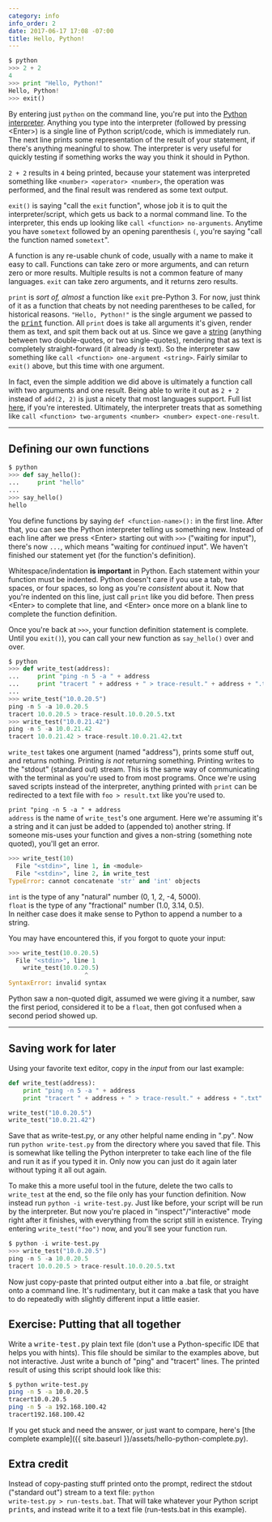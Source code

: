 ```yaml
---
category: info
info_order: 2
date: 2017-06-17 17:08 -07:00
title: Hello, Python!
---
```


```python
$ python
>>> 2 + 2
4
>>> print "Hello, Python!"
Hello, Python!
>>> exit()
```

<!-- more -->

By entering just `python` on the command line, you're put into the [Python interpreter](https://docs.python.org/2/tutorial/interpreter.html).
Anything you type into the interpreter (followed by pressing &lt;Enter&gt;) is a single line of Python script/code, which is immediately run.
The next line prints some representation of the result of your statement, if there's anything meaningful to show.  The interpreter is very useful for quickly testing if something works the way you think it should in Python.

`2 + 2` results in `4` being printed, because your statement was interpreted something like `<number> <operator> <number>`, the operation was performed,
and the final result was rendered as some text output.

`exit()` is saying "call the `exit` function", whose job it is to quit the interpreter/script, which gets us back to a normal command line.
To the interpreter, this ends up looking like `call <function> no-arguments`.  Anytime you have `sometext` followed by an opening parenthesis `(`,
you're saying "call the function named `sometext`".

A function is any re-usable chunk of code, usually with a name to make it easy to call.  Functions can take zero or more arguments, and can return
zero or more results.  Multiple results is not a common feature of many languages.  `exit` can take zero arguments, and it returns zero results.

`print` is *sort of, almost* a function like `exit` pre-Python 3.  For now, just think of it as a function that cheats by not needing parentheses to be called, for historical reasons.
`"Hello, Python!"` is the single argument we passed to the <tt>[print](https://docs.python.org/2/library/functions.html?highlight=print#print)</tt> function.  All `print` does is take all arguments it's given, render
them as text, and spit them back out at us.  Since we gave a [string](https://docs.python.org/2/library/string.html) (anything between
two double-quotes, or two single-quotes), rendering that as text is completely straight-forward (it already *is* text).
So the interpreter saw something like `call <function> one-argument <string>`.  Fairly similar to `exit()` above, but this time with one argument.

In fact, even the simple addition we did above is ultimately a function call with two arguments and one result.
Being able to write it out as `2 + 2` instead of `add(2, 2)` is just a nicety that most languages support.  Full list [here](https://docs.python.org/2/library/operator.html#mapping-operators-to-functions), if you're interested.
Ultimately, the interpreter treats that as something like `call <function> two-arguments <number> <number> expect-one-result`.

---

## Defining our own functions

```python
$ python
>>> def say_hello():
...     print "hello"
... 
>>> say_hello()
hello
```

You define functions by saying `def <function-name>():` in the first line.
After that, you can see the Python interpreter telling us something new.  Instead of each line after we press &lt;Enter&gt; starting out with `>>>` ("waiting for input"), there's now `...`, which means "waiting for *continued* input".
We haven't finished our statement yet (for the function's definition).

Whitespace/indentation **is important** in Python.  Each statement within your function must be indented.  Python doesn't care if you use a tab, two spaces, or four spaces, so long as you're *consistent* about it.
Now that you're indented on this line, just call `print` like you did before.  Then press &lt;Enter&gt; to complete that line, and &lt;Enter&gt; once more on a blank line to complete the function definition.

Once you're back at `>>>`, your function definition statement is complete.  Until you `exit()`), you can call your new function as `say_hello()` over and over.

```python
$ python
>>> def write_test(address):
...     print "ping -n 5 -a " + address
...     print "tracert " + address + " > trace-result." + address + ".txt"
... 
>>> write_test("10.0.20.5")
ping -n 5 -a 10.0.20.5
tracert 10.0.20.5 > trace-result.10.0.20.5.txt
>>> write_test("10.0.21.42")
ping -n 5 -a 10.0.21.42
tracert 10.0.21.42 > trace-result.10.0.21.42.txt
```

`write_test` takes one argument (named "address"), prints some stuff out, and returns nothing.
Printing *is not* returning something.  Printing writes to the "stdout" (standard out) stream.
This is the same way of communicating with the terminal as you're used to from most programs.  Once we're using saved scripts instead of the interpreter, anything printed with `print` can be redirected to a text file with `foo > result.txt` like you're used to.

`print "ping -n 5 -a " + address`<br/>
`address` is the name of `write_test`'s one argument.  Here we're assuming it's a string and it can just be added to (appended to) another string.  If someone mis-uses your function and gives a non-string (something note quoted), you'll get an error.

```python
>>> write_test(10)
  File "<stdin>", line 1, in <module>
  File "<stdin>", line 2, in write_test
TypeError: cannot concatenate 'str' and 'int' objects
```

`int` is the type of any "natural" number (0, 1, 2, -4, 5000).<br/>
`float` is the type of any "fractional" number (1.0, 3.14, 0.5).<br/>
In neither case does it make sense to Python to append a number to a string.

You may have encountered this, if you forgot to quote your input:
```python
>>> write_test(10.0.20.5)
  File "<stdin>", line 1
    write_test(10.0.20.5)
                     ^
SyntaxError: invalid syntax
```

Python saw a non-quoted digit, assumed we were giving it a number, saw the first period, considered it to be a `float`, then got confused when a second period showed up.

---

## Saving work for later

Using your favorite text editor, copy in the *input* from our last example:
```python
def write_test(address):
    print "ping -n 5 -a " + address
    print "tracert " + address + " > trace-result." + address + ".txt"

write_test("10.0.20.5")
write_test("10.0.21.42")
```

Save that as write-test.py, or any other helpful name ending in ".py".  Now run `python write-test.py` from the directory where you saved that file.
This is somewhat like telling the Python interpreter to take each line of the file and run it as if you typed it in.  Only now you can just do it again later without typing it all out again.

To make this a more useful tool in the future, delete the two calls to `write_test` at the end, so the file only has your function definition.
Now instead run `python -i write-test.py`.  Just like before, your script will be run by the interpreter.  But now you're placed in "inspect"/"interactive" mode right after it finishes, with everything from the script still in existence.  Trying entering `write_test("foo")` now, and you'll see your function run.

```python
$ python -i write-test.py
>>> write_test("10.0.20.5")
ping -n 5 -a 10.0.20.5
tracert 10.0.20.5 > trace-result.10.0.20.5.txt
```

Now just copy-paste that printed output either into a .bat file, or straight onto a command line.
It's rudimentary, but it can make a task that you have to do repeatedly with slightly different input a little easier.


## Exercise: Putting that all together

Write a <tt>write-test.py</tt> plain text file (don't use a Python-specific IDE that helps you with hints).
This file should be similar to the examples above, but not interactive.  Just write a bunch of "ping" and "tracert" lines.
The printed result of using this script should look like this:

```bash
$ python write-test.py
ping -n 5 -a 10.0.20.5
tracert10.0.20.5
ping -n 5 -a 192.168.100.42
tracert192.168.100.42
```

If you get stuck and need the answer, or just want to compare, here's [the complete example]({{ site.baseurl }}/assets/hello-python-complete.py).


## Extra credit

Instead of copy-pasting stuff printed onto the prompt, redirect the stdout ("standard out") stream to a text file: <code>python write-test.py > run-tests.bat</code>.
That will take whatever your Python script <tt>print</tt>s, and instead write it to a text file (run-tests.bat in this example).

